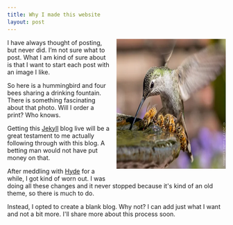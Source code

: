 ```yaml
---
title: Why I made this website
layout: post
---
```


<img src="bees.webp"  alt="Hummingbird and four bees sharing a water fountain" loading="lazy" width="450" height="300" decoding="async" style="width: 50%; float: right; margin-left: 1rem; margin-bottom: 1rem">
I have always thought of posting, but never did. I’m not sure what to post. What I am kind of sure about is that I want to start each post with an image I like.

So here is a hummingbird and four bees sharing a drinking fountain. There is something fascinating about that photo. Will I order a print? Who knows.

Getting this [Jekyll](https://jekyllrb.com/) blog live will be a great testament to me actually following through with this blog. A betting man would not have put money on that.

After meddling with [Hyde](https://hyde.getpoole.com/) for a while, I got kind of worn out. I was doing all these changes and it never stopped because it's kind of an old theme, so there is much to do.

Instead, I opted to create a blank blog. Why not? I can add just what I want and not a bit more. I'll share more about this process soon.

